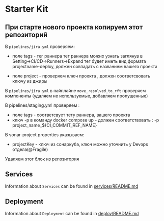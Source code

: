 # Starter Kit

## При старте нового проекта копируем этот репозиторий

В `pipelines/jira.yml` проверяем:
- поле tags - тег раннера 
    тег раннера можно узнать заглянув в Setting->CI/CD->Runners->Expand
    тег будет иметь вид формата projectname-deploy, должен совпадать с названием вашего проекта

- поле project  - проверяем ключ проекта , должен соответсвовать ключу из джиры 

В `pipelines/jira.yml` в пайплайне `move_resolved_to_rft` проверяем компоненты (удаляем не используемые, добавляем пропущенные)

В pipelines/staging.yml проверяем :
- поле tags  - соответсвует тегу раннера, вашего проекта 
- ключ -p в команду docker compose up  - должен соответствовать : -p project_name_${CI_COMMIT_REF_NAME}

В sonar-project.properties указываем:
- projectKey - ключ из сонаркуба, ключ можно уточнить у Devops отдела(@Fragile)

Удаляем этот блок из репозитория 

## Services
Information about `Services` can be found in  [services/README.md](./services/README.md)

## Deployment
Information about `Deployment` can be found in  [deploy/README.md](./deploy/README.md)
